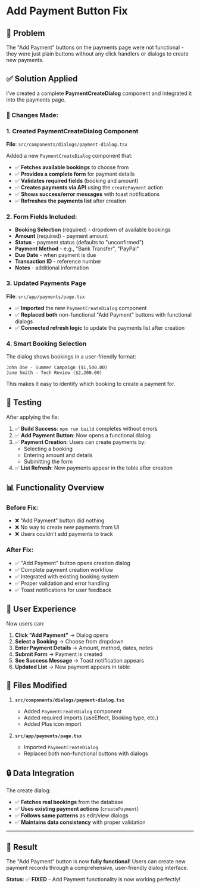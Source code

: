 # Add Payment Button Fix

## 🚨 Problem

The "Add Payment" buttons on the payments page were not functional - they were just plain buttons without any click handlers or dialogs to create new payments.

## ✅ Solution Applied

I've created a complete **PaymentCreateDialog** component and integrated it into the payments page.

### 🔧 Changes Made:

### 1. **Created PaymentCreateDialog Component**
   
**File**: `src/components/dialogs/payment-dialog.tsx`

Added a new `PaymentCreateDialog` component that:
- ✅ **Fetches available bookings** to choose from
- ✅ **Provides a complete form** for payment details
- ✅ **Validates required fields** (booking and amount)
- ✅ **Creates payments via API** using the `createPayment` action
- ✅ **Shows success/error messages** with toast notifications
- ✅ **Refreshes the payments list** after creation

### 2. **Form Fields Included:**

- **Booking Selection** (required) - dropdown of available bookings
- **Amount** (required) - payment amount
- **Status** - payment status (defaults to "unconfirmed")
- **Payment Method** - e.g., "Bank Transfer", "PayPal"  
- **Due Date** - when payment is due
- **Transaction ID** - reference number
- **Notes** - additional information

### 3. **Updated Payments Page**

**File**: `src/app/payments/page.tsx`

- ✅ **Imported** the new `PaymentCreateDialog` component
- ✅ **Replaced both** non-functional "Add Payment" buttons with functional dialogs
- ✅ **Connected refresh logic** to update the payments list after creation

### 4. **Smart Booking Selection**

The dialog shows bookings in a user-friendly format:
```
John Doe - Summer Campaign ($1,500.00)
Jane Smith - Tech Review ($2,200.00)
```

This makes it easy to identify which booking to create a payment for.

## 🧪 Testing

After applying the fix:

1. ✅ **Build Success**: `npm run build` completes without errors
2. ✅ **Add Payment Button**: Now opens a functional dialog
3. ✅ **Payment Creation**: Users can create payments by:
   - Selecting a booking
   - Entering amount and details
   - Submitting the form
4. ✅ **List Refresh**: New payments appear in the table after creation

## 📊 Functionality Overview

### **Before Fix**:
- ❌ "Add Payment" button did nothing
- ❌ No way to create new payments from UI
- ❌ Users couldn't add payments to track

### **After Fix**:
- ✅ "Add Payment" button opens creation dialog
- ✅ Complete payment creation workflow
- ✅ Integrated with existing booking system
- ✅ Proper validation and error handling
- ✅ Toast notifications for user feedback

## 🎯 **User Experience**

Now users can:

1. **Click "Add Payment"** → Dialog opens
2. **Select a Booking** → Choose from dropdown
3. **Enter Payment Details** → Amount, method, dates, notes
4. **Submit Form** → Payment is created
5. **See Success Message** → Toast notification appears
6. **Updated List** → New payment appears in table

## 📝 Files Modified

1. **`src/components/dialogs/payment-dialog.tsx`**
   - Added `PaymentCreateDialog` component
   - Added required imports (useEffect, Booking type, etc.)
   - Added Plus icon import

2. **`src/app/payments/page.tsx`**
   - Imported `PaymentCreateDialog`
   - Replaced both non-functional buttons with dialogs

## 🔒 Data Integration

The create dialog:
- ✅ **Fetches real bookings** from the database
- ✅ **Uses existing payment actions** (`createPayment`)
- ✅ **Follows same patterns** as edit/view dialogs
- ✅ **Maintains data consistency** with proper validation

---

## 🎉 **Result**

The "Add Payment" button is now **fully functional**! Users can create new payment records through a comprehensive, user-friendly dialog interface.

**Status**: ✅ **FIXED** - Add Payment functionality is now working perfectly!
